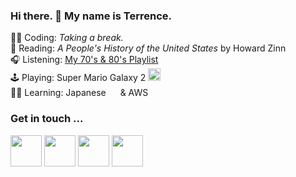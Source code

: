 ### Hi there. 👋 My name is Terrence.

👨‍💻 Coding: _Taking a break._  
📖 Reading: _A People's History of the United States_ by Howard Zinn  
🎧 Listening: [My 70's & 80's Playlist](https://open.spotify.com/playlist/1lopKCSjzAGdlX4uUD10aE?si=RxILWybtQuWreaCcmwNS3A)  
🕹 Playing: Super Mario Galaxy 2 <img src="https://emojis.slackmojis.com/emojis/images/1450319446/47/mario.gif?1450319446" height=20 />  
👨‍🏫 Learning: Japanese <img src="https://emojipedia-us.s3.dualstack.us-west-1.amazonaws.com/thumbs/160/facebook/158/flag-for-japan_1f1ef-1f1f5.png" height=15 /> & AWS <img src="https://emojis.slackmojis.com/emojis/images/1507180554/2988/aws.png?1507180554" height=15 />  

### Get in touch ...

<a href="mailto:terrencemm2@gmail.com"><img src="https://cdn4.iconfinder.com/data/icons/logos-brands-in-colors/48/google-gmail-512.png" height=50 /></a> <a href="https://www.linkedin.com/in/terrencemahnken/" target="_blank"><img src="https://cdn3.iconfinder.com/data/icons/inficons/512/linkedin.png" height=50 /></a> <a href="https://twitter.com/TerrenceMahnken" target="_blank"><img src="https://cdn2.iconfinder.com/data/icons/social-media-2285/512/1_Twitter4_colored_svg-512.png" height=50 /></a> <a href="https://medium.com/@terrencemm2" target="_blank"><img src="https://cdn2.iconfinder.com/data/icons/social-media-2285/512/1_Medium_colored_svg-512.png" height=50 /></a>
